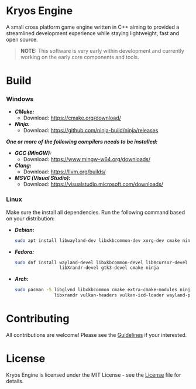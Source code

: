 # Kryos Engine

A small cross platform game engine written in C++ aiming to provided a streamlined development
experience while staying lightweight, fast and open source.

> __NOTE:__ This software is very early within development and currently working on the early core
> components and tools.

# Build

### Windows

* ___CMake:___
    + Download: https://cmake.org/download/
* ___Ninja:___
    + Download: https://github.com/ninja-build/ninja/releases

___One or more of the following compilers needs to be installed:___

* ___GCC (MinGW):___
    + Download: https://www.mingw-w64.org/downloads/
* ___Clang:___
    + Download: https://llvm.org/builds/
* ___MSVC (Visual Studio):___
    + Download: https://visualstudio.microsoft.com/downloads/

### Linux

Make sure the install all dependencies. Run the following command based on your distribution:

* ___Debian:___
  ```bash
  sudo apt install libwayland-dev libxkbcommon-dev xorg-dev cmake ninja-build
  ```
* ___Fedora:___
  ```bash
  sudo dnf install wayland-devel libxkbcommon-devel libXcursor-devel libXi-devel libXinerama-devel
                   libXrandr-devel gtk3-devel cmake ninja
  ```
* ___Arch:___
  ```bash
  sudo pacman -S libglvnd libxkbcommon cmake extra-cmake-modules ninja libxcursor libxi libxinerama
                 libxrandr vulkan-headers vulkan-icd-loader wayland-protocols
  ```

# Contributing

All contributions are welcome! Please see the [Guidelines](./CONTRIBUTE.md) if your interested.

# License

Kryos Engine is licensed under the MIT License - see the [License](./LICENSE.md) file for details.
